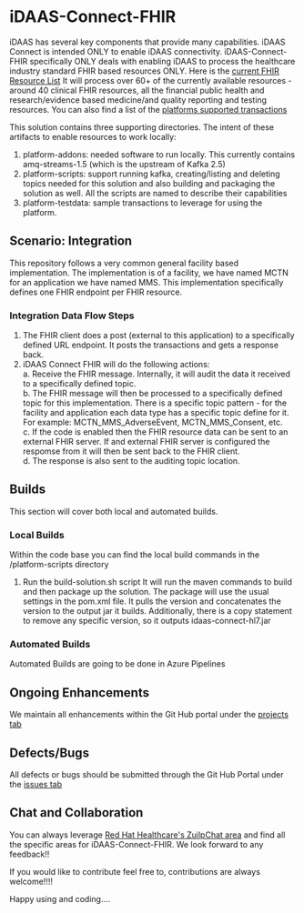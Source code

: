 # iDAAS-Connect-FHIR
iDAAS has several key components that provide many capabilities. iDAAS Connect is intended ONLY
to enable iDAAS connectivity. iDAAS-Connect-FHIR specifically ONLY deals with enabling 
iDAAS to process the healthcare industry standard FHIR based resources ONLY. Here is the 
<a href="https://www.hl7.org/fhir/resourcelist.html" target="_blank">current FHIR Resource List</a> 
It will process over 60+ of the currently available resources - around 40 clinical FHIR 
resources, all the financial public health and research/evidence based medicine/and quality
reporting and testing resources. You can also find a list of the 
<a href="http://connectedhealth-idaas.io/home/SupportedTransactions" target="_blank">platforms supported transactions</a> 

This solution contains three supporting directories. The intent of these artifacts to enable
resources to work locally: <br/>
1. platform-addons: needed software to run locally. This currently contains amq-streams-1.5 (which is the upstream of Kafka 2.5)<br/>
2. platform-scripts: support running kafka, creating/listing and deleting topics needed for this solution
and also building and packaging the solution as well. All the scripts are named to describe their capabilities <br/>
3. platform-testdata: sample transactions to leverage for using the platform. 

## Scenario: Integration 
This repository follows a very common general facility based implementation. The implementation
is of a facility, we have named MCTN for an application we have named MMS. This implementation 
specifically defines one FHIR endpoint per FHIR resource.

### Integration Data Flow Steps
 
1. The FHIR client does a post (external to this application) to a specifically defined URL 
endpoint. It posts the transactions and gets a response back.
2. iDAAS Connect FHIR will do the following actions:<br/>
    a. Receive the FHIR message. Internally, it will audit the data it received to 
    a specifically defined topic.<br/>
    b. The FHIR message will then be processed to a specifically defined topic for this implementation. There is a 
    specific topic pattern -  for the facility and application each data type has a specific topic define for it.
    For example: MCTN_MMS_AdverseEvent, MCTN_MMS_Consent, etc. <br/>
    c. If the code is enabled then the FHIR resource data can be sent to an external FHIR server. If and external 
    FHIR server is configured the respomse from it will then be sent back to the FHIR client.<br/>
    d. The response is also sent to the auditing topic location.<br/>
    
## Builds
This section will cover both local and automated builds.

### Local Builds
Within the code base you can find the local build commands in the /platform-scripts directory
1.  Run the build-solution.sh script
It will run the maven commands to build and then package up the solution. The package will use the usual settings
in the pom.xml file. It pulls the version and concatenates the version to the output jar it builds.
Additionally, there is a copy statement to remove any specific version, so it outputs idaas-connect-hl7.jar

### Automated Builds
Automated Builds are going to be done in Azure Pipelines

## Ongoing Enhancements
We maintain all enhancements within the Git Hub portal under the 
<a href="https://github.com/RedHat-Healthcare/iDAAS-Connect-FHIR/projects" target="_blank">projects tab</a>

## Defects/Bugs
All defects or bugs should be submitted through the Git Hub Portal under the 
<a href="https://github.com/RedHat-Healthcare/iDAAS-Connect-FHIR/issues" target="_blank">issues tab</a>

## Chat and Collaboration
You can always leverage <a href="https://redhathealthcare.zulipchat.com" target="_blank">Red Hat Healthcare's ZuilpChat area</a>
and find all the specific areas for iDAAS-Connect-FHIR. We look forward to any feedback!!

If you would like to contribute feel free to, contributions are always welcome!!!! 

Happy using and coding....

